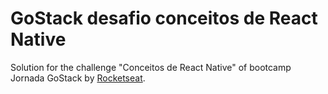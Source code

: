 # GoStack desafio conceitos de React Native

Solution for the challenge "Conceitos de React Native" of bootcamp Jornada GoStack by [Rocketseat](https://github.com/rocketseat-education).
